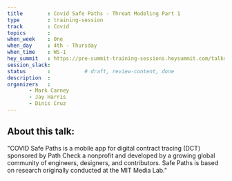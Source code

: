```yaml
---
title        : Covid Safe Paths - Threat Modeling Part 1
type         : training-session
track        : Covid
topics       : 
when_week    : 0ne
when_day     : 4th - Thursday
when_time    : WS-1
hey_summit   : https://pre-summit-training-sessions.heysummit.com/talks/threat-modeling-on-covid-apps/
session_slack:
status       :           # draft, review-content, done
description  : 
organizers   : 
       - Mark Carney 
       - Jay Harris
       - Dinis Cruz
---
```


## About this talk:

"COVID Safe Paths is a mobile app for digital contract tracing (DCT) sponsored by Path Check a nonprofit and developed by a growing global community of engineers, designers, and contributors. Safe Paths is based on research originally conducted at the MIT Media Lab."